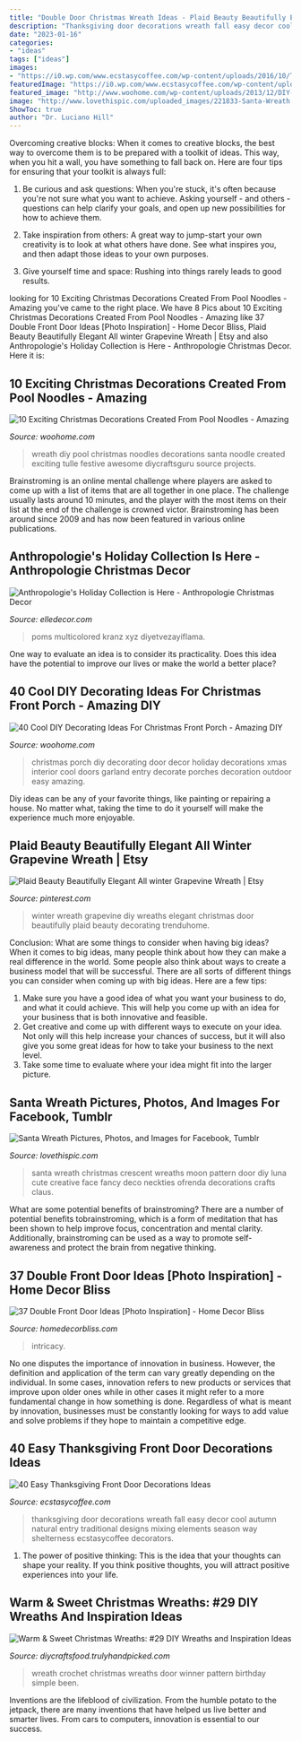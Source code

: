 ```yaml
---
title: "Double Door Christmas Wreath Ideas - Plaid Beauty Beautifully Elegant All Winter Grapevine Wreath"
description: "Thanksgiving door decorations wreath fall easy decor cool autumn natural entry traditional designs mixing elements season way shelterness ecstasycoffee decorators"
date: "2023-01-16"
categories:
- "ideas"
tags: ["ideas"]
images:
- "https://i0.wp.com/www.ecstasycoffee.com/wp-content/uploads/2016/10/Thanksgiving-Front-Door-Decorations-Ideas-3.jpg"
featuredImage: "https://i0.wp.com/www.ecstasycoffee.com/wp-content/uploads/2016/10/Thanksgiving-Front-Door-Decorations-Ideas-3.jpg"
featured_image: "http://www.woohome.com/wp-content/uploads/2013/12/DIY-Christmas-Porch-Ideas-37.jpg"
image: "http://www.lovethispic.com/uploaded_images/221833-Santa-Wreath.jpg"
ShowToc: true
author: "Dr. Luciano Hill"
---
```



Overcoming creative blocks:
When it comes to creative blocks, the best way to overcome them is to be prepared with a toolkit of ideas. This way, when you hit a wall, you have something to fall back on. Here are four tips for ensuring that your toolkit is always full:
1. Be curious and ask questions: When you're stuck, it's often because you're not sure what you want to achieve. Asking yourself - and others - questions can help clarify your goals, and open up new possibilities for how to achieve them.

2. Take inspiration from others: A great way to jump-start your own creativity is to look at what others have done. See what inspires you, and then adapt those ideas to your own purposes.

3. Give yourself time and space: Rushing into things rarely leads to good results.

	

		
looking for 10 Exciting Christmas Decorations Created From Pool Noodles - Amazing you've came to the right place. We have 8 Pics about 10 Exciting Christmas Decorations Created From Pool Noodles - Amazing like 37 Double Front Door Ideas [Photo Inspiration] - Home Decor Bliss, Plaid Beauty Beautifully Elegant All winter Grapevine Wreath | Etsy and also Anthropologie&#039;s Holiday Collection is Here - Anthropologie Christmas Decor. Here it is:
		
    
## 10 Exciting Christmas Decorations Created From Pool Noodles - Amazing

<img loading=lazy src="http://www.woohome.com/wp-content/uploads/2017/11/pool-noodle-projects-for-christmas-5.jpg" onerror="this.onerror=null;this.src='https://tse4.mm.bing.net/th?id=OIP.m4yTsK3CAiAIrcAqG0P3MAHaN9&amp;pid=15.1';" alt="10 Exciting Christmas Decorations Created From Pool Noodles - Amazing">

_Source: woohome.com_

>wreath diy pool christmas noodles decorations santa noodle created exciting tulle festive awesome diycraftsguru source projects. 

	

Brainstroming is an online mental challenge where players are asked to come up with a list of items that are all together in one place. The challenge usually lasts around 10 minutes, and the player with the most items on their list at the end of the challenge is crowned victor. Brainstroming has been around since 2009 and has now been featured in various online publications.

    
## Anthropologie&#039;s Holiday Collection Is Here - Anthropologie Christmas Decor

<img loading=lazy src="https://hips.hearstapps.com/vader-prod.s3.amazonaws.com/1536939858-47662705_095_b.jpg?crop=1xw:1xh;center,top&amp;resize=480:*" onerror="this.onerror=null;this.src='https://tse2.mm.bing.net/th?id=OIP.lyiTPpr_TfRkdyXnw6wWpwHaLH&amp;pid=15.1';" alt="Anthropologie&#039;s Holiday Collection is Here - Anthropologie Christmas Decor">

_Source: elledecor.com_

>poms multicolored kranz xyz diyetvezayiflama. 

	

One way to evaluate an idea is to consider its practicality. Does this idea have the potential to improve our lives or make the world a better place?

    
## 40 Cool DIY Decorating Ideas For Christmas Front Porch - Amazing DIY

<img loading=lazy src="http://www.woohome.com/wp-content/uploads/2013/12/DIY-Christmas-Porch-Ideas-37.jpg" onerror="this.onerror=null;this.src='https://tse4.mm.bing.net/th?id=OIP.zd-UdMlgHc0A_vxf3kCHeAHaJ7&amp;pid=15.1';" alt="40 Cool DIY Decorating Ideas For Christmas Front Porch - Amazing DIY">

_Source: woohome.com_

>christmas porch diy decorating door decor holiday decorations xmas interior cool doors garland entry decorate porches decoration outdoor easy amazing. 

	

Diy ideas can be any of your favorite things, like painting or repairing a house. No matter what, taking the time to do it yourself will make the experience much more enjoyable.

    
## Plaid Beauty Beautifully Elegant All Winter Grapevine Wreath | Etsy

<img loading=lazy src="https://i.pinimg.com/736x/33/32/08/3332080260fd7ed65ad09a501395bb4c.jpg" onerror="this.onerror=null;this.src='https://tse2.mm.bing.net/th?id=OIP.y3kNaLDybW0QaBbF3S87xAHaJ4&amp;pid=15.1';" alt="Plaid Beauty Beautifully Elegant All winter Grapevine Wreath | Etsy">

_Source: pinterest.com_

>winter wreath grapevine diy wreaths elegant christmas door beautifully plaid beauty decorating trenduhome. 

	

Conclusion: What are some things to consider when having big ideas?
When it comes to big ideas, many people think about how they can make a real difference in the world. Some people also think about ways to create a business model that will be successful. There are all sorts of different things you can consider when coming up with big ideas. Here are a few tips: 
1) Make sure you have a good idea of what you want your business to do, and what it could achieve. This will help you come up with an idea for your business that is both innovative and feasible. 
2) Get creative and come up with different ways to execute on your idea. Not only will this help increase your chances of success, but it will also give you some great ideas for how to take your business to the next level. 
3) Take some time to evaluate where your idea might fit into the larger picture.

    
## Santa Wreath Pictures, Photos, And Images For Facebook, Tumblr

<img loading=lazy src="http://www.lovethispic.com/uploaded_images/221833-Santa-Wreath.jpg" onerror="this.onerror=null;this.src='https://tse3.mm.bing.net/th?id=OIP.qMHtBcXDMGOE0-RiX4eN7QHaJ4&amp;pid=15.1';" alt="Santa Wreath Pictures, Photos, and Images for Facebook, Tumblr">

_Source: lovethispic.com_

>santa wreath christmas crescent wreaths moon pattern door diy luna cute creative face fancy deco neckties ofrenda decorations crafts claus. 

	

What are some potential benefits of brainstroming?
There are a number of potential benefits tobrainstroming, which is a form of meditation that has been shown to help improve focus, concentration and mental clarity. Additionally, brainstroming can be used as a way to promote self-awareness and protect the brain from negative thinking.

    
## 37 Double Front Door Ideas [Photo Inspiration] - Home Decor Bliss

<img loading=lazy src="https://homedecorbliss.com/wp-content/uploads/2020/03/Wooden-double-door-decorated-with-Christmas-wreath-686x1024.jpg" onerror="this.onerror=null;this.src='https://tse2.mm.bing.net/th?id=OIP.XpabDDPxBVEfKVu51WqxqAHaLD&amp;pid=15.1';" alt="37 Double Front Door Ideas [Photo Inspiration] - Home Decor Bliss">

_Source: homedecorbliss.com_

>intricacy. 

	

No one disputes the importance of innovation in business. However, the definition and application of the term can vary greatly depending on the individual. In some cases, innovation refers to new products or services that improve upon older ones while in other cases it might refer to a more fundamental change in how something is done. Regardless of what is meant by innovation, businesses must be constantly looking for ways to add value and solve problems if they hope to maintain a competitive edge.

    
## 40 Easy Thanksgiving Front Door Decorations Ideas

<img loading=lazy src="https://i0.wp.com/www.ecstasycoffee.com/wp-content/uploads/2016/10/Thanksgiving-Front-Door-Decorations-Ideas-3.jpg" onerror="this.onerror=null;this.src='https://tse3.mm.bing.net/th?id=OIP.cDUlo7ADIpu0MG1sqyITawHaLJ&amp;pid=15.1';" alt="40 Easy Thanksgiving Front Door Decorations Ideas">

_Source: ecstasycoffee.com_

>thanksgiving door decorations wreath fall easy decor cool autumn natural entry traditional designs mixing elements season way shelterness ecstasycoffee decorators. 

	

1. The power of positive thinking: This is the idea that your thoughts can shape your reality. If you think positive thoughts, you will attract positive experiences into your life.

    
## Warm &amp; Sweet Christmas Wreaths: #29 DIY Wreaths And Inspiration Ideas

<img loading=lazy src="http://diycraftsfood.trulyhandpicked.com/wp-content/uploads/2016/12/crochet-wreath-for-Christmas.jpg" onerror="this.onerror=null;this.src='https://tse4.mm.bing.net/th?id=OIP.u-otrroqvdfwJW5-Y242hgHaHp&amp;pid=15.1';" alt="Warm &amp; Sweet Christmas Wreaths: #29 DIY Wreaths and Inspiration Ideas">

_Source: diycraftsfood.trulyhandpicked.com_

>wreath crochet christmas wreaths door winner pattern birthday simple been. 

	

Inventions are the lifeblood of civilization. From the humble potato to the jetpack, there are many inventions that have helped us live better and smarter lives. From cars to computers, innovation is essential to our success.

